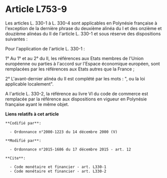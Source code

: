 # Article L753-9

Les articles L. 330-1 à L. 330-4 sont applicables en Polynésie française à l'exception de la dernière phrase du deuxième
alinéa du I et des onzième et douzième alinéas du II de l'article L. 330-1 et sous réserve des dispositions suivantes :

Pour l'application de l'article L. 330-1 :

1° Au 1° et au 2° du II, les références aux Etats membres de l'Union européenne ou parties à l'accord sur l'Espace économique
européen, sont remplacées par les références aux Etats autres que la France ; 

2° L'avant-dernier alinéa du II est complété par les mots : ", ou la loi applicable localement".

A l'article L. 330-2, la référence au livre VI du code de commerce est remplacée par la référence aux dispositions en vigueur
en Polynésie française ayant le même objet.

**Liens relatifs à cet article**

	**Codifié par**:

	  - Ordonnance n°2000-1223 du 14 décembre 2000 (V)

	**Modifié par**:

	  - Ordonnance n°2015-1686 du 17 décembre 2015 - art. 12

	**Cite**:

	  - Code monétaire et financier - art. L330-1
	  - Code monétaire et financier - art. L330-2
